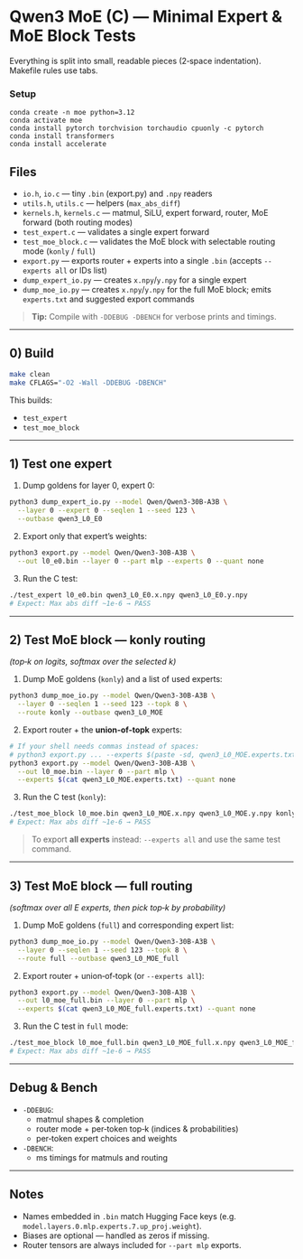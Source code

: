 # Qwen3 MoE (C) — Minimal Expert & MoE Block Tests

Everything is split into small, readable pieces (2‑space indentation). Makefile rules use tabs.

### Setup

```
conda create -n moe python=3.12
conda activate moe
conda install pytorch torchvision torchaudio cpuonly -c pytorch
conda install transformers
conda install accelerate
```


## Files
- `io.h`, `io.c` — tiny `.bin` (export.py) and `.npy` readers
- `utils.h`, `utils.c` — helpers (`max_abs_diff`)
- `kernels.h`, `kernels.c` — matmul, SiLU, expert forward, router, MoE forward (both routing modes)
- `test_expert.c` — validates a single expert forward
- `test_moe_block.c` — validates the MoE block with selectable routing mode (`konly` / `full`)
- `export.py` — exports router + experts into a single `.bin` (accepts `--experts all` or IDs list)
- `dump_expert_io.py` — creates `x.npy`/`y.npy` for a single expert
- `dump_moe_io.py` — creates `x.npy`/`y.npy` for the full MoE block; emits `experts.txt` and suggested export commands

> **Tip:** Compile with `-DDEBUG -DBENCH` for verbose prints and timings.

---

## 0) Build

```bash
make clean
make CFLAGS="-O2 -Wall -DDEBUG -DBENCH"
```

This builds:
- `test_expert`
- `test_moe_block`

---

## 1) Test **one expert**

1) Dump goldens for layer 0, expert 0:
```bash
python3 dump_expert_io.py --model Qwen/Qwen3-30B-A3B \
  --layer 0 --expert 0 --seqlen 1 --seed 123 \
  --outbase qwen3_L0_E0
```

2) Export only that expert’s weights:
```bash
python3 export.py --model Qwen/Qwen3-30B-A3B \
  --out l0_e0.bin --layer 0 --part mlp --experts 0 --quant none
```

3) Run the C test:
```bash
./test_expert l0_e0.bin qwen3_L0_E0.x.npy qwen3_L0_E0.y.npy
# Expect: Max abs diff ~1e-6 → PASS
```

---

## 2) Test **MoE block** — **konly** routing
*(top‑k on logits, softmax over the selected k)*

1) Dump MoE goldens (`konly`) and a list of used experts:
```bash
python3 dump_moe_io.py --model Qwen/Qwen3-30B-A3B \
  --layer 0 --seqlen 1 --seed 123 --topk 8 \
  --route konly --outbase qwen3_L0_MOE
```

2) Export router + the **union‑of‑topk** experts:
```bash
# If your shell needs commas instead of spaces:
# python3 export.py ... --experts $(paste -sd, qwen3_L0_MOE.experts.txt)
python3 export.py --model Qwen/Qwen3-30B-A3B \
  --out l0_moe.bin --layer 0 --part mlp \
  --experts $(cat qwen3_L0_MOE.experts.txt) --quant none
```

3) Run the C test (`konly`):
```bash
./test_moe_block l0_moe.bin qwen3_L0_MOE.x.npy qwen3_L0_MOE.y.npy konly
# Expect: Max abs diff ~1e-6 → PASS
```

> To export **all experts** instead: `--experts all` and use the same test command.

---

## 3) Test **MoE block** — **full** routing
*(softmax over all E experts, then pick top‑k by probability)*

1) Dump MoE goldens (`full`) and corresponding expert list:
```bash
python3 dump_moe_io.py --model Qwen/Qwen3-30B-A3B \
  --layer 0 --seqlen 1 --seed 123 --topk 8 \
  --route full --outbase qwen3_L0_MOE_full
```

2) Export router + union‑of‑topk (or `--experts all`):
```bash
python3 export.py --model Qwen/Qwen3-30B-A3B \
  --out l0_moe_full.bin --layer 0 --part mlp \
  --experts $(cat qwen3_L0_MOE_full.experts.txt) --quant none
```

3) Run the C test in `full` mode:
```bash
./test_moe_block l0_moe_full.bin qwen3_L0_MOE_full.x.npy qwen3_L0_MOE_full.y.npy full
# Expect: Max abs diff ~1e-6 → PASS
```

---

## Debug & Bench

- `-DDEBUG`:
  - matmul shapes & completion
  - router mode + per‑token top‑k (indices & probabilities)
  - per‑token expert choices and weights
- `-DBENCH`:
  - ms timings for matmuls and routing

---

## Notes
- Names embedded in `.bin` match Hugging Face keys (e.g. `model.layers.0.mlp.experts.7.up_proj.weight`).  
- Biases are optional — handled as zeros if missing.  
- Router tensors are always included for `--part mlp` exports.

